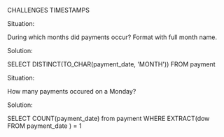CHALLENGES TIMESTAMPS

Situation:

During which months did payments occur? Format with full month name.

Solution:

SELECT DISTINCT(TO_CHAR(payment_date, 'MONTH'))
FROM payment

Situation:

How many payments occured on a Monday?

Solution:

SELECT COUNT(payment_date)
from payment
WHERE EXTRACT(dow FROM payment_date ) = 1

